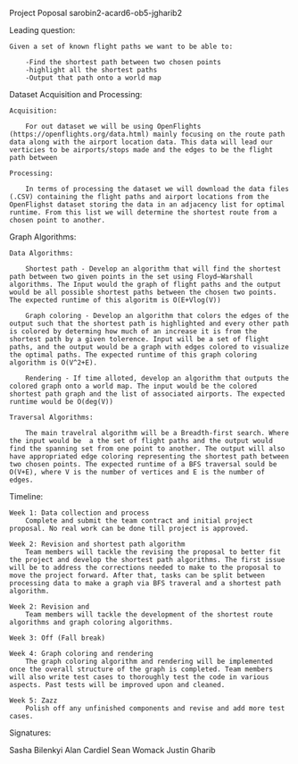 Project Poposal sarobin2-acard6-ob5-jgharib2

Leading question:

    Given a set of known flight paths we want to be able to:

        -Find the shortest path between two chosen points
        -highlight all the shortest paths
        -Output that path onto a world map

Dataset Acquisition and Processing:

    Acquisition:

        For out dataset we will be using OpenFlights (https://openflights.org/data.html) mainly focusing on the route path data along with the airport location data. This data will lead our verticies to be airports/stops made and the edges to be the flight path between 

    Processing:

        In terms of processing the dataset we will download the data files (.CSV) containing the flight paths and airport locations from the OpenFlighst dataset storing the data in an adjacency list for optimal runtime. From this list we will determine the shortest route from a chosen point to another.

Graph Algorithms:

    Data Algorithms:

        Shortest path - Develop an algorithm that will find the shortest path between two given points in the set using Floyd–Warshall algorithms. The Input would the graph of flight paths and the output would be all possible shortest paths between the chosen two points. The expected runtime of this algoritm is O(E+Vlog(V))
        
        Graph coloring - Develop an algorithm that colors the edges of the output such that the shortest path is highlighted and every other path is colored by determing how much of an increase it is from the shortest path by a given tolerence. Input will be a set of flight paths, and the output would be a graph with edges colored to visualize the optimal paths. The expected runtime of this graph coloring algorithm is O(V^2+E).

        Rendering - If time alloted, develop an algorithm that outputs the colored graph onto a world map. The input would be the colored shortest path graph and the list of associated airports. The expected runtime would be O(deg(V))

    Traversal Algorithms:

        The main travelral algorithm will be a Breadth-first search. Where the input would be  a the set of flight paths and the output would find the spanning set from one point to another. The output will also have appropriated edge coloring representing the shortest path between two chosen points. The expected runtime of a BFS traversal sould be O(V+E), where V is the number of vertices and E is the number of edges.

Timeline:

    Week 1: Data collection and process
        Complete and submit the team contract and initial project proposal. No real work can be done till project is approved.
 
    Week 2: Revision and shortest path algorithm
       	Team members will tackle the revising the proposal to better fit the project and develop the shortest path algorithms. The first issue will be to address the corrections needed to make to the proposal to move the project forward. After that, tasks can be split between processing data to make a graph via BFS traveral and a shortest path algorithm.

    Week 2: Revision and 
       	Team members will tackle the development of the shortest route algorithms and graph coloring algorithms. 
 
    Week 3: Off (Fall break)
 
    Week 4: Graph coloring and rendering
       	The graph coloring algorithm and rendering will be implemented once the overall structure of the graph is completed. Team members will also write test cases to thoroughly test the code in various aspects. Past tests will be improved upon and cleaned.
 
    Week 5: Zazz
       	Polish off any unfinished components and revise and add more test cases.


Signatures:

Sasha Bilenkyi
Alan Cardiel
Sean Womack
Justin Gharib
